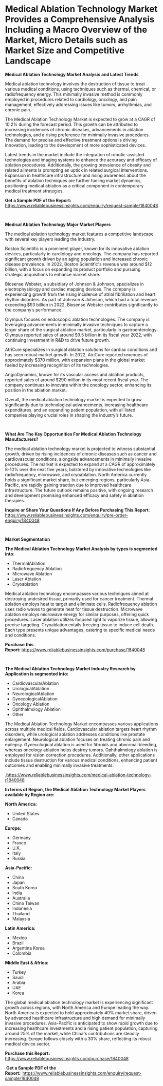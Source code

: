 <p><h1>Medical Ablation Technology Market Provides a Comprehensive Analysis Including a Macro Overview of the Market, Micro Details such as Market Size and Competitive Landscape</h1></p><p><strong>Medical Ablation Technology Market Analysis and Latest Trends</strong></p>
<p><p>Medical ablation technology involves the destruction of tissue to treat various medical conditions, using techniques such as thermal, chemical, or radiofrequency energy. This minimally invasive method is commonly employed in procedures related to cardiology, oncology, and pain management, effectively addressing issues like tumors, arrhythmias, and chronic pain.</p><p>The Medical Ablation Technology Market is expected to grow at a CAGR of 10.2% during the forecast period. This growth can be attributed to increasing incidences of chronic diseases, advancements in ablation technologies, and a rising preference for minimally invasive procedures. The demand for precise and effective treatment options is driving innovation, leading to the development of more sophisticated devices. </p><p>Latest trends in the market include the integration of robotic-assisted technologies and imaging systems to enhance the accuracy and efficacy of ablation procedures. Additionally, the growing prevalence of obesity and related ailments is prompting an uptick in related surgical interventions. Expansion in healthcare infrastructure and rising awareness about the benefits of ablation techniques are further fueling market dynamics, positioning medical ablation as a critical component in contemporary medical treatment strategies.</p></p>
<p><strong>Get a Sample PDF of the Report:&nbsp;</strong> <a href="https://www.reliablebusinessinsights.com/enquiry/request-sample/1840048?utm_campaign=1789&utm_medium=2&utm_source=Github&utm_content=ia&utm_term=19042025&utm_id=medical-ablation-technology">https://www.reliablebusinessinsights.com/enquiry/request-sample/1840048</a></p>
<p>&nbsp;</p>
<p><strong>Medical Ablation Technology Major Market Players</strong></p>
<p><p>The medical ablation technology market features a competitive landscape with several key players leading the industry. </p><p>Boston Scientific is a prominent player, known for its innovative ablation devices, particularly in cardiology and oncology. The company has reported significant growth driven by an aging population and increased chronic disease prevalence. In 2022, Boston Scientific's revenue was around $12 billion, with a focus on expanding its product portfolio and pursuing strategic acquisitions to enhance market share.</p><p>Biosense Webster, a subsidiary of Johnson & Johnson, specializes in electrophysiology and cardiac mapping devices. The company is experiencing growth from the rising incidence of atrial fibrillation and heart rhythm disorders. As part of Johnson & Johnson, which had a total revenue exceeding $93 billion in 2022, Biosense Webster contributes significantly to the company’s performance.</p><p>Olympus focuses on endoscopic ablation technologies. The company is leveraging advancements in minimally invasive techniques to capture a larger share of the surgical ablation market, particularly in gastroenterology. Olympus reported sales of around $9.5 billion in its fiscal year 2022, with continuing investment in R&D to drive future growth.</p><p>AtriCure specializes in surgical ablation solutions for cardiac conditions and has seen robust market growth. In 2022, AtriCure reported revenues of approximately $370 million, with expansion plans in the global market fueled by increasing recognition of its technologies.</p><p>AngioDynamics, known for its vascular access and ablation products, reported sales of around $290 million in its most recent fiscal year. The company continues to innovate within the oncology sector, enhancing its position in the ablation market.</p><p>Overall, the medical ablation technology market is expected to grow significantly due to technological advancements, increasing healthcare expenditures, and an expanding patient population, with all listed companies playing crucial roles in shaping the industry’s future.</p></p>
<p>&nbsp;</p>
<p><strong>What Are The Key Opportunities For Medical Ablation Technology Manufacturers?</strong></p>
<p><p>The medical ablation technology market is projected to witness substantial growth, driven by rising incidences of chronic diseases such as cancer and cardiovascular conditions, alongside advancements in minimally invasive procedures. The market is expected to expand at a CAGR of approximately 8-10% over the next five years, bolstered by innovative technologies like radiofrequency, microwave, and cryoablation. North America currently holds a significant market share, but emerging regions, particularly Asia-Pacific, are rapidly gaining traction due to improved healthcare infrastructure. The future outlook remains positive, with ongoing research and development promising enhanced efficacy and safety in ablation therapies.</p></p>
<p><strong>Inquire or Share Your Questions If Any Before Purchasing This Report:</strong> <a href="https://www.reliablebusinessinsights.com/enquiry/pre-order-enquiry/1840048?utm_campaign=1789&utm_medium=2&utm_source=Github&utm_content=ia&utm_term=19042025&utm_id=medical-ablation-technology">https://www.reliablebusinessinsights.com/enquiry/pre-order-enquiry/1840048</a></p>
<p>&nbsp;</p>
<p><strong>Market Segmentation</strong></p>
<p><strong>The Medical Ablation Technology Market Analysis by types is segmented into:</strong></p>
<p><ul><li>ThermalAblation</li><li>Radiofrequency Ablation</li><li>Microwave Ablation</li><li>Laser Ablation</li><li>Cryoablation</li></ul></p>
<p><p>Medical ablation technology encompasses various techniques aimed at destroying undesired tissue, primarily used for cancer treatment. Thermal ablation employs heat to target and eliminate cells. Radiofrequency ablation uses radio waves to generate heat for tissue destruction. Microwave ablation employs microwave energy for similar purposes, offering quick procedures. Laser ablation utilizes focused light to vaporize tissue, allowing precise targeting. Cryoablation entails freezing tissue to induce cell death. Each type presents unique advantages, catering to specific medical needs and conditions.</p></p>
<p><strong>Purchase this Report:&nbsp;</strong><a href="https://www.reliablebusinessinsights.com/purchase/1840048?utm_campaign=1789&utm_medium=2&utm_source=Github&utm_content=ia&utm_term=19042025&utm_id=medical-ablation-technology">https://www.reliablebusinessinsights.com/purchase/1840048</a></p>
<p>&nbsp;</p>
<p><strong>The Medical Ablation Technology Market Industry Research by Application is segmented into:</strong></p>
<p><ul><li>CardiovascularAblation</li><li>UrologicalAblation</li><li>NeurologicalAblation</li><li>GynecologicalAblation</li><li>Oncology Ablation</li><li>Ophthalmology Ablation</li><li>Other</li></ul></p>
<p><p>The Medical Ablation Technology Market encompasses various applications across multiple medical fields. Cardiovascular ablation targets heart rhythm disorders, while urological ablation addresses conditions like prostate enlargement. Neurological ablation focuses on treating chronic pain and epilepsy. Gynecological ablation is used for fibroids and abnormal bleeding, whereas oncology ablation helps destroy tumors. Ophthalmology ablation is employed for vision correction procedures. Additionally, other applications include tissue destruction for various medical conditions, enhancing patient outcomes and enabling minimally invasive treatments.</p></p>
<p><a href="https://www.reliablebusinessinsights.com/medical-ablation-technology-r1840048?utm_campaign=1789&utm_medium=2&utm_source=Github&utm_content=ia&utm_term=19042025&utm_id=medical-ablation-technology">&nbsp;https://www.reliablebusinessinsights.com/medical-ablation-technology-r1840048</a></p>
<p><strong>In terms of Region, the Medical Ablation Technology Market Players available by Region are:</strong></p>
<p>
    <p> <strong> North America: </strong>
        <ul>
            <li>United States</li>
            <li>Canada</li>
        </ul>
        </p> 
    <p> <strong> Europe: </strong>
        <ul>
            <li>Germany</li>
            <li>France</li>
            <li>U.K.</li>
            <li>Italy</li>
            <li>Russia</li>
        </ul>
        </p> 
    <p> <strong> Asia-Pacific: </strong>
        <ul>
            <li>China</li>
            <li>Japan</li>
            <li>South Korea</li>
            <li>India</li>
            <li>Australia</li>
            <li>China Taiwan</li>
            <li>Indonesia</li>
            <li>Thailand</li>
            <li>Malaysia</li>
        </ul>
        </p> 
    <p> <strong> Latin America: </strong>
        <ul>
            <li>Mexico</li>
            <li>Brazil</li>
            <li>Argentina Korea</li>
            <li>Colombia</li>
        </ul>
        </p> 
    <p> <strong> Middle East & Africa: </strong>
        <ul>
            <li>Turkey</li>
            <li>Saudi</li>
            <li>Arabia</li>
            <li>UAE</li>
            <li>Korea</li>
        </ul>
    </p>
    </p>
<p><p>The global medical ablation technology market is experiencing significant growth across regions, with North America and Europe leading the way. North America is expected to hold approximately 40% market share, driven by advanced healthcare infrastructure and high demand for minimally invasive procedures. Asia-Pacific is anticipated to show rapid growth due to increasing healthcare investments and a rising patient population, capturing around 25% of the market, while China's contributions are steadily increasing. Europe follows closely with a 30% share, reflecting its robust medical device sector.</p></p>
<p><strong>Purchase this Report: </strong><a href="https://www.reliablebusinessinsights.com/purchase/1840048?utm_campaign=1789&utm_medium=2&utm_source=Github&utm_content=ia&utm_term=19042025&utm_id=medical-ablation-technology">https://www.reliablebusinessinsights.com/purchase/1840048</a></p>
<p>&nbsp;<strong>Get a Sample PDF of the Report:&nbsp;&nbsp;</strong><a href="https://www.reliablebusinessinsights.com/enquiry/request-sample/1840048?utm_campaign=1789&utm_medium=2&utm_source=Github&utm_content=ia&utm_term=19042025&utm_id=medical-ablation-technology">https://www.reliablebusinessinsights.com/enquiry/request-sample/1840048</a></p>
<p><strong></strong></p>
<p><p></p><p></p><p></p></p>